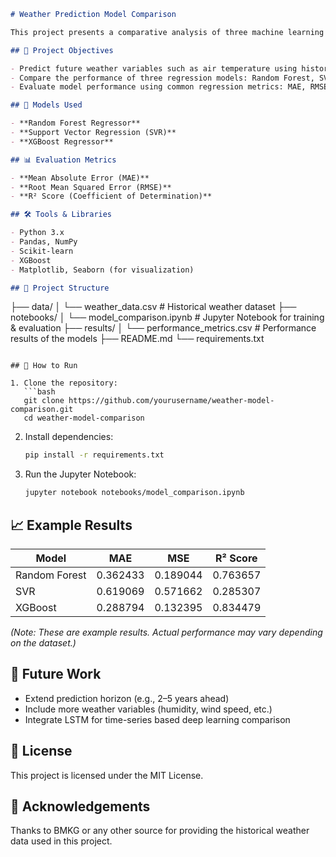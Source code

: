 ```markdown
# Weather Prediction Model Comparison

This project presents a comparative analysis of three machine learning models—Random Forest, Support Vector Regression (SVR), and XGBoost—for predicting weather conditions based on historical data.

## 📌 Project Objectives

- Predict future weather variables such as air temperature using historical weather data.
- Compare the performance of three regression models: Random Forest, SVR, and XGBoost.
- Evaluate model performance using common regression metrics: MAE, RMSE, and R² Score.

## 🧪 Models Used

- **Random Forest Regressor**
- **Support Vector Regression (SVR)**
- **XGBoost Regressor**

## 📊 Evaluation Metrics

- **Mean Absolute Error (MAE)**
- **Root Mean Squared Error (RMSE)**
- **R² Score (Coefficient of Determination)**

## 🛠️ Tools & Libraries

- Python 3.x
- Pandas, NumPy
- Scikit-learn
- XGBoost
- Matplotlib, Seaborn (for visualization)

## 📁 Project Structure

```

├── data/
│   └── weather\_data.csv         # Historical weather dataset
├── notebooks/
│   └── model\_comparison.ipynb   # Jupyter Notebook for training & evaluation
├── results/
│   └── performance\_metrics.csv  # Performance results of the models
├── README.md
└── requirements.txt

````

## 🚀 How to Run

1. Clone the repository:
   ```bash
   git clone https://github.com/yourusername/weather-model-comparison.git
   cd weather-model-comparison
````

2. Install dependencies:

   ```bash
   pip install -r requirements.txt
   ```

3. Run the Jupyter Notebook:

   ```bash
   jupyter notebook notebooks/model_comparison.ipynb
   ```

## 📈 Example Results

| Model         | MAE  | MSE | R² Score |
| ------------- | ---- | ---- | -------- |
| Random Forest | 0.362433 | 0.189044 | 0.763657     |
| SVR           | 0.619069 | 0.571662 | 0.285307     |
| XGBoost       | 0.288794 | 0.132395 | 0.834479     |

*(Note: These are example results. Actual performance may vary depending on the dataset.)*

## 📌 Future Work

* Extend prediction horizon (e.g., 2–5 years ahead)
* Include more weather variables (humidity, wind speed, etc.)
* Integrate LSTM for time-series based deep learning comparison

## 📜 License

This project is licensed under the MIT License.

## 🤝 Acknowledgements

Thanks to BMKG or any other source for providing the historical weather data used in this project.

```

